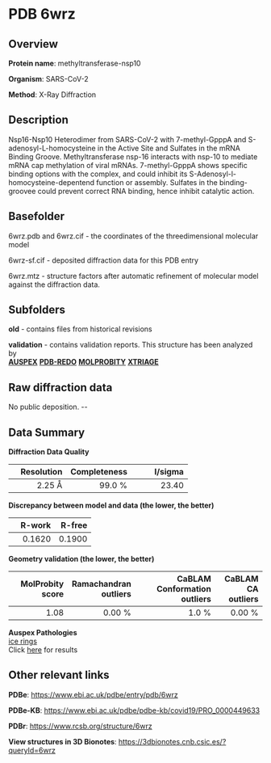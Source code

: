 # PDB 6wrz

## Overview

**Protein name**: methyltransferase-nsp10

**Organism**: SARS-CoV-2

**Method**: X-Ray Diffraction

## Description

Nsp16-Nsp10 Heterodimer from SARS-CoV-2 with 7-methyl-GpppA and S-adenosyl-L-homocysteine in the Active Site and Sulfates in the mRNA Binding Groove. Methyltransferase nsp-16 interacts with nsp-10 to mediate mRNA cap methylation of viral mRNAs. 7-methyl-GpppA shows specific binding options with the complex, and could inhibit its S-Adenosyl-l-homocysteine-depentend function or assembly. Sulfates in the binding-groovee could prevent correct RNA binding, hence inhibit catalytic action.

## Basefolder

6wrz.pdb and 6wrz.cif - the coordinates of the threedimensional molecular model

6wrz-sf.cif - deposited diffraction data for this PDB entry

6wrz.mtz - structure factors after automatic refinement of molecular model against the diffraction data.

## Subfolders



**old** - contains files from historical revisions

**validation** - contains validation reports. This structure has been analyzed by <br>[**AUSPEX**](https://github.com/thorn-lab/coronavirus_structural_task_force/tree/master/pdb/methyltransferase-nsp10/SARS-CoV-2/6wrz/validation/auspex) [**PDB-REDO**](https://github.com/thorn-lab/coronavirus_structural_task_force/tree/master/pdb/methyltransferase-nsp10/SARS-CoV-2/6wrz/validation/pdb-redo) [**MOLPROBITY**](https://github.com/thorn-lab/coronavirus_structural_task_force/tree/master/pdb/methyltransferase-nsp10/SARS-CoV-2/6wrz/validation/molprobity) [**XTRIAGE**](https://github.com/thorn-lab/coronavirus_structural_task_force/blob/master/pdb/methyltransferase-nsp10/SARS-CoV-2/6wrz/validation/Xtriage_output.log)   



## Raw diffraction data

No public deposition. --<br> 

## Data Summary
**Diffraction Data Quality**

|   | Resolution | Completeness| I/sigma |
|---|-------------:|----------------:|--------------:|
|   |2.25 Å|99.0  %|<img width=50/>23.40|

**Discrepancy between model and data (the lower, the better)**

|   | **R-work**| **R-free**   
|---|-------------:|----------------:|           
||  0.1620|  0.1900|

**Geometry validation (the lower, the better)**

|   |**MolProbity<br>score**| **Ramachandran<br>outliers** | **CaBLAM<br>Conformation outliers** | **CaBLAM<br>CA outliers** |
|---|-------------:|----------------:|----------------:|----------------:|
||  1.08|  0.00 %|1.0 %|0.00 %|

**Auspex Pathologies**<br> [ice rings](https://www.auspex.de/pathol/#1)<br>Click [here](https://github.com/thorn-lab/coronavirus_structural_task_force/blob/master/pdb/methyltransferase-nsp10/SARS-CoV-2/6wrz/validation/auspex/6wrz_auspex_comments.txt)  for results

 



## Other relevant links 
**PDBe**:  https://www.ebi.ac.uk/pdbe/entry/pdb/6wrz

**PDBe-KB**: https://www.ebi.ac.uk/pdbe/pdbe-kb/covid19/PRO_0000449633 
 
**PDBr**: https://www.rcsb.org/structure/6wrz 

**View structures in 3D Bionotes**: https://3dbionotes.cnb.csic.es/?queryId=6wrz

